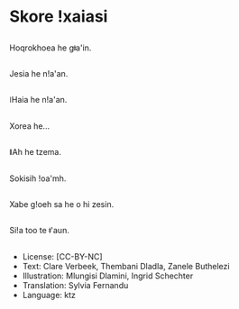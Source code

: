# Skore ǃxaiasi

##
Hoqrokhoea he gǂa'in.

##
Jesia he nǃa'an.

##
ǀHaia he nǃa'an.

##
Xorea he...

##
ǁAh he tzema.

##
Sokisih ǃoa'mh.

##
Xabe gǃoeh sa he o hi zesin.

##
Siǃa too te ǂ'aun.

##
* License: [CC-BY-NC]
* Text: Clare Verbeek, Thembani Dladla, Zanele Buthelezi
* Illustration: Mlungisi Dlamini, Ingrid Schechter
* Translation: Sylvia Fernandu
* Language: ktz
